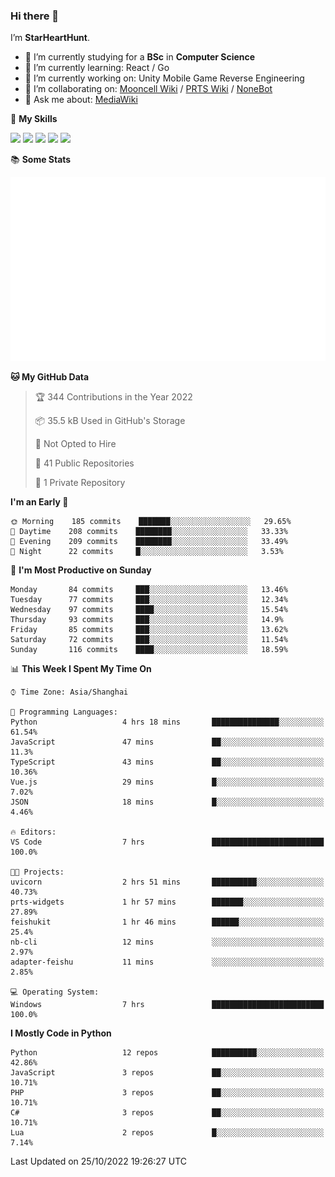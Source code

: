 ### Hi there 👋

I’m **StarHeartHunt**.

- 🏫 I’m currently studying for a **BSc** in **Computer Science**
- 🌱 I’m currently learning: React / Go
- 🔭 I’m currently working on: Unity Mobile Game Reverse Engineering
- 👯 I’m collaborating on: [Mooncell Wiki](https://fgo.wiki/) / [PRTS Wiki](http://prts.wiki/) / [NoneBot](https://github.com/nonebot)
- 💬 Ask me about: [MediaWiki](https://www.mediawiki.org)

🌟 **My Skills**

![](https://img.shields.io/badge/-Python-3e74a2?style=flat-square&logo=Python&logoColor=fff)
![](https://img.shields.io/badge/-Vue-4fc08d?style=flat-square&logo=vue.js&logoColor=fff)
![](https://img.shields.io/badge/-Node.js-339933?style=flat-square&logo=node.js&logoColor=fff)
![](https://img.shields.io/badge/-Linux-000000?style=flat-square&logo=Linux&logoColor=fff)
![](https://img.shields.io/badge/-Dotnet-512bd4?style=flat-square&logo=.net&logoColor=fff)

📚 **Some Stats**

![](https://github.com/StarHeartHunt/github-stats/blob/master/generated/overview.svg)

<!--START_SECTION:waka-->
**🐱 My GitHub Data** 

> 🏆 344 Contributions in the Year 2022
 > 
> 📦 35.5 kB Used in GitHub's Storage 
 > 
> 🚫 Not Opted to Hire
 > 
> 📜 41 Public Repositories 
 > 
> 🔑 1 Private Repository 
 > 
**I'm an Early 🐤** 

```text
🌞 Morning    185 commits    ███████░░░░░░░░░░░░░░░░░░   29.65% 
🌆 Daytime    208 commits    ████████░░░░░░░░░░░░░░░░░   33.33% 
🌃 Evening    209 commits    ████████░░░░░░░░░░░░░░░░░   33.49% 
🌙 Night      22 commits     █░░░░░░░░░░░░░░░░░░░░░░░░   3.53%

```
📅 **I'm Most Productive on Sunday** 

```text
Monday       84 commits     ███░░░░░░░░░░░░░░░░░░░░░░   13.46% 
Tuesday      77 commits     ███░░░░░░░░░░░░░░░░░░░░░░   12.34% 
Wednesday    97 commits     ████░░░░░░░░░░░░░░░░░░░░░   15.54% 
Thursday     93 commits     ███░░░░░░░░░░░░░░░░░░░░░░   14.9% 
Friday       85 commits     ███░░░░░░░░░░░░░░░░░░░░░░   13.62% 
Saturday     72 commits     ███░░░░░░░░░░░░░░░░░░░░░░   11.54% 
Sunday       116 commits    ████░░░░░░░░░░░░░░░░░░░░░   18.59%

```


📊 **This Week I Spent My Time On** 

```text
⌚︎ Time Zone: Asia/Shanghai

💬 Programming Languages: 
Python                   4 hrs 18 mins       ███████████████░░░░░░░░░░   61.54% 
JavaScript               47 mins             ██░░░░░░░░░░░░░░░░░░░░░░░   11.3% 
TypeScript               43 mins             ██░░░░░░░░░░░░░░░░░░░░░░░   10.36% 
Vue.js                   29 mins             █░░░░░░░░░░░░░░░░░░░░░░░░   7.02% 
JSON                     18 mins             █░░░░░░░░░░░░░░░░░░░░░░░░   4.46%

🔥 Editors: 
VS Code                  7 hrs               █████████████████████████   100.0%

🐱‍💻 Projects: 
uvicorn                  2 hrs 51 mins       ██████████░░░░░░░░░░░░░░░   40.73% 
prts-widgets             1 hr 57 mins        ███████░░░░░░░░░░░░░░░░░░   27.89% 
feishukit                1 hr 46 mins        ██████░░░░░░░░░░░░░░░░░░░   25.4% 
nb-cli                   12 mins             ░░░░░░░░░░░░░░░░░░░░░░░░░   2.97% 
adapter-feishu           11 mins             ░░░░░░░░░░░░░░░░░░░░░░░░░   2.85%

💻 Operating System: 
Windows                  7 hrs               █████████████████████████   100.0%

```

**I Mostly Code in Python** 

```text
Python                   12 repos            ██████████░░░░░░░░░░░░░░░   42.86% 
JavaScript               3 repos             ██░░░░░░░░░░░░░░░░░░░░░░░   10.71% 
PHP                      3 repos             ██░░░░░░░░░░░░░░░░░░░░░░░   10.71% 
C#                       3 repos             ██░░░░░░░░░░░░░░░░░░░░░░░   10.71% 
Lua                      2 repos             █░░░░░░░░░░░░░░░░░░░░░░░░   7.14%

```



 Last Updated on 25/10/2022 19:26:27 UTC
<!--END_SECTION:waka-->
